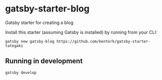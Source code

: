 # gatsby-starter-blog

Gatsby starter for creating a blog

Install this starter (assuming Gatsby is installed) by running from your CLI:

`gatsby new gatsby-blog https://github.com/kentork/gatsby-starter-tategaki`

## Running in development

`gatsby develop`
